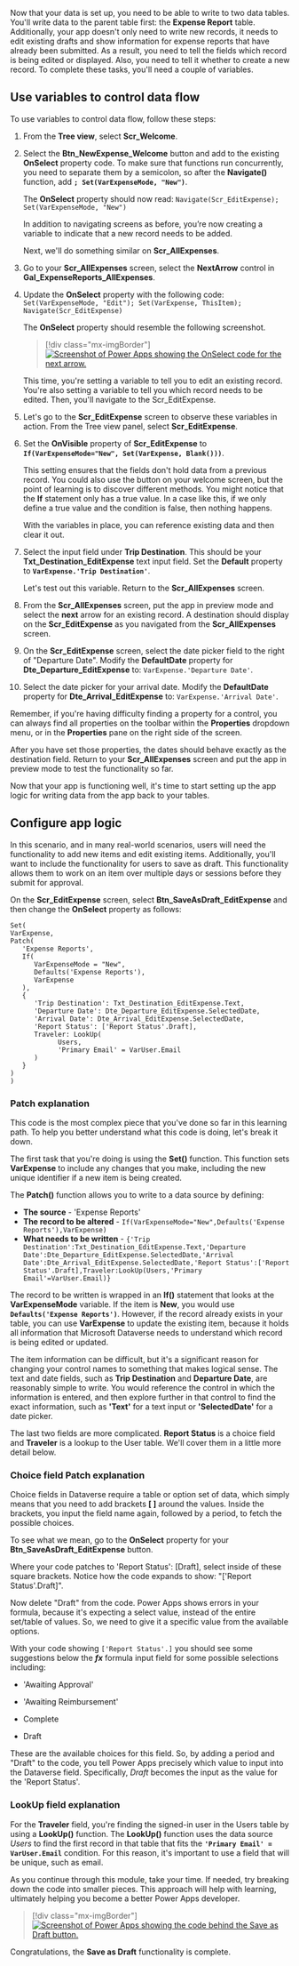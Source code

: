Now that your data is set up, you need to be able to write to two data tables. You'll write data to the parent table first: the **Expense Report** table. Additionally, your app doesn't only need to write new records, it needs to edit existing drafts and show information for expense reports that have already been submitted. As a result, you need to tell the fields which record is being edited or displayed. Also, you need to tell it whether to create a new record. To complete these tasks, you'll need a couple of variables.

## Use variables to control data flow

To use variables to control data flow, follow these steps:

1. From the **Tree view**, select **Scr_Welcome**.

1. Select the **Btn_NewExpense_Welcome** button and add to the existing **OnSelect** property code. To make sure that functions run concurrently, you need to separate them by a semicolon, so after the **Navigate()** function, add **`; Set(VarExpenseMode, "New")`**.

   The **OnSelect** property should now read: `Navigate(Scr_EditExpense); Set(VarExpenseMode, "New")`

   In addition to navigating screens as before, you’re now creating a variable to indicate that a new record needs to be added. 

   Next, we'll do something similar on **Scr_AllExpenses**.

1. Go to your **Scr_AllExpenses** screen, select the **NextArrow** control in **Gal_ExpenseReports_AllExpenses**.

1. Update the **OnSelect** property with the following code: `Set(VarExpenseMode, "Edit"); Set(VarExpense, ThisItem); Navigate(Scr_EditExpense)`

   The **OnSelect** property should resemble the following screenshot.

   > [!div class="mx-imgBorder"]
   > [![Screenshot of Power Apps showing the OnSelect code for the next arrow.](../media/next.svg)](../media/next.svg#lightbox)

   This time, you're setting a variable to tell you to edit an existing record. You're also setting a variable to tell you which record needs to be edited. Then, you'll navigate to the Scr_EditExpense.

1. Let's go to the **Scr_EditExpense** screen to observe these variables in action. From the Tree view panel, select **Scr_EditExpense**.

1. Set the **OnVisible** property of **Scr_EditExpense** to **`If(VarExpenseMode="New", Set(VarExpense, Blank()))`**.
   
   This setting ensures that the fields don't hold data from a previous record. You could also use the button on your welcome screen, but the point of learning is to discover different methods. You might notice that the **If** statement only has a true value. In a case like this, if we only define a true value and the condition is false, then nothing happens.

   With the variables in place, you can reference existing data and then clear it out.

1. Select the input field under **Trip Destination**. This should be your **Txt_Destination_EditExpense** text input field. Set the **Default** property to **`VarExpense.'Trip Destination'`**.

   Let's test out this variable. Return to the **Scr_AllExpenses** screen.

1. From the **Scr_AllExpenses** screen, put the app in preview mode and select the **next** arrow for an existing record. A destination should display on the **Scr_EditExpense** as you navigated from the **Scr_AllExpenses** screen.

1. On the **Scr_EditExpense** screen, select the date picker field to the right of "Departure Date". Modify the **DefaultDate** property for **Dte_Departure_EditExpense** to: `VarExpense.'Departure Date'`.

1. Select the date picker for your arrival date. Modify the **DefaultDate** property for **Dte_Arrival_EditExpense** to: `VarExpense.'Arrival Date'`.

Remember, if you're having difficulty finding a property for a control, you can always find all properties on the toolbar within the **Properties** dropdown menu, or in the **Properties** pane on the right side of the screen.

After you have set those properties, the dates should behave exactly as the destination field. Return to your **Scr_AllExpenses** screen and put the app in preview mode to test the functionality so far.

Now that your app is functioning well, it's time to start setting up the app logic for writing data from the app back to your tables.

## Configure app logic

In this scenario, and in many real-world scenarios, users will need the functionality to add new items and edit existing items. Additionally, you'll want to include the functionality for users to save as draft. This functionality allows them to work on an item over multiple days or sessions before they submit for approval.

On the **Scr_EditExpense** screen, select **Btn_SaveAsDraft_EditExpense** and then change the **OnSelect** property as follows:

   ```powerappsfl
   Set(
   VarExpense,
   Patch(
      'Expense Reports',
      If(
         VarExpenseMode = "New",
         Defaults('Expense Reports'),
         VarExpense
      ),
      {
         'Trip Destination': Txt_Destination_EditExpense.Text,
         'Departure Date': Dte_Departure_EditExpense.SelectedDate,
         'Arrival Date': Dte_Arrival_EditExpense.SelectedDate,
         'Report Status': ['Report Status'.Draft],
         Traveler: LookUp(
               Users,
               'Primary Email' = VarUser.Email
         )
      }
   )
   )
   ```

### Patch explanation

This code is the most complex piece that you've done so far in this learning path. To help you better understand what this code is doing, let's break it down.

The first task that you're doing is using the **Set()** function. This function sets **VarExpense** to include any changes that you make, including the new unique identifier if a new item is being created.

The **Patch()** function allows you to write to a data source by defining:

- **The source** - 'Expense Reports'
- **The record to be altered** - `If(VarExpenseMode="New",Defaults('Expense Reports'),VarExpense)`
- **What needs to be written** - `{'Trip Destination':Txt_Destination_EditExpense.Text,'Departure Date':Dte_Departure_EditExpense.SelectedDate,'Arrival Date':Dte_Arrival_EditExpense.SelectedDate,'Report Status':['Report Status'.Draft],Traveler:LookUp(Users,'Primary Email'=VarUser.Email)}`

The record to be written is wrapped in an **If()** statement that looks at the **VarExpenseMode** variable. If the item is **New**, you would use **`Defaults('Expense Reports')`**. However, if the record already exists in your table, you can use **VarExpense** to update the existing item, because it holds all information that Microsoft Dataverse needs to understand which record is being edited or updated.

The item information can be difficult, but it's a significant reason for changing your control names to something that makes logical sense. The text and date fields, such as **Trip Destination** and **Departure Date**, are reasonably simple to write. You would reference the control in which the information is entered, and then explore further in that control to find the exact information, such as **'Text'** for a text input or **'SelectedDate'** for a date picker.

The last two fields are more complicated. **Report Status** is a choice field and **Traveler** is a lookup to the User table. We'll cover them in a little more detail below.

### Choice field Patch explanation

Choice fields in Dataverse require a table or option set of data, which simply means that you need to add brackets **[ ]** around the values. Inside the brackets, you input the field name again, followed by a period, to fetch the possible choices.

To see what we mean, go to the **OnSelect** property for your **Btn_SaveAsDraft_EditExpense** button.

Where your code patches to 'Report Status': [Draft], select inside of these square brackets. Notice how the code expands to show: "['Report Status'.Draft]".

Now delete "Draft" from the code. Power Apps shows errors in your formula, because it's expecting a select value, instead of the entire set/table of values. So, we need to give it a specific value from the available options.

With your code showing `['Report Status'.]` you should see some suggestions below the ***fx*** formula input field for some possible selections including:

- 'Awaiting Approval'

- 'Awaiting Reimbursement'

- Complete

- Draft

These are the available choices for this field. So, by adding a period and "Draft" to the code, you tell Power Apps precisely which value to input into the Dataverse field. Specifically, *Draft* becomes the input as the value for the 'Report Status'.

### LookUp field explanation

For the **Traveler** field, you're finding the signed-in user in the Users table by using a **LookUp()** function. The **LookUp()** function uses the data source *Users* to find the first record in that table that fits the **`'Primary Email' = VarUser.Email`** condition. For this reason, it's important to use a field that will be unique, such as email.

As you continue through this module, take your time. If needed, try breaking down the code into smaller pieces. This approach will help with learning, ultimately helping you become a better Power Apps developer.

   > [!div class="mx-imgBorder"]
   > [![Screenshot of Power Apps showing the code behind the Save as Draft button.](../media/save-draft.svg)](../media/save-draft.svg#lightbox)

Congratulations, the **Save as Draft** functionality is complete.
